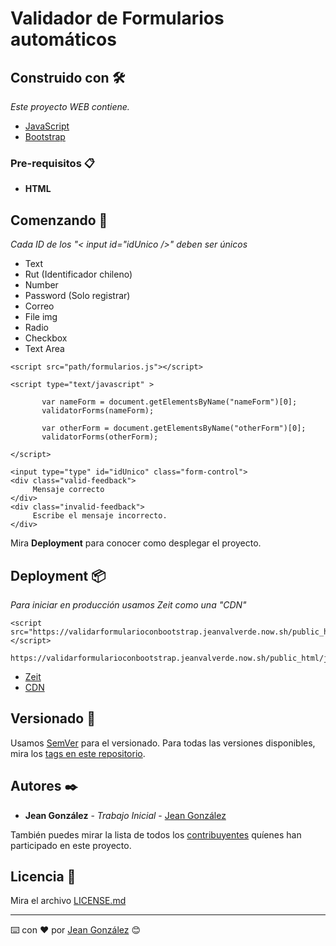 # Validador de Formularios automáticos 


## Construido con 🛠️

_Este proyecto WEB contiene._

* [JavaScript](https://www.javascript.com/) 
* [Bootstrap](https://getbootstrap.com/) 

### Pre-requisitos 📋

* **HTML** 

## Comenzando 🚀

_Cada ID de los "< input id="idUnico />" deben ser únicos_

* Text
* Rut (Identificador chileno)
* Number
* Password (Solo registrar)
* Correo 
* File img 
* Radio
* Checkbox
* Text Area 
```
<script src="path/formularios.js"></script>
```

```
<script type="text/javascript" >

       var nameForm = document.getElementsByName("nameForm")[0];
       validatorForms(nameForm);
       
       var otherForm = document.getElementsByName("otherForm")[0];
       validatorForms(otherForm);
       
</script>
```

```
<input type="type" id="idUnico" class="form-control">
<div class="valid-feedback">
     Mensaje correcto 
</div>
<div class="invalid-feedback">
     Escribe el mensaje incorrecto.
</div>
```


Mira **Deployment** para conocer como desplegar el proyecto.


## Deployment 📦

_Para iniciar en producción usamos Zeit como una "CDN"_

```
<script src="https://validarformularioconbootstrap.jeanvalverde.now.sh/public_html/js/formularios.js"></script> 
```
```
https://validarformularioconbootstrap.jeanvalverde.now.sh/public_html/js/formularios.js
```


* [Zeit](https://www.zeit.co/)
* [CDN](https://validarformularioconbootstrap.jeanvalverde.now.sh/public_html/js/formularios.js)

## Versionado 📌

Usamos [SemVer](http://semver.org/) para el versionado. Para todas las versiones disponibles, mira los [tags en este repositorio](https://github.com/jeanValverde/validarFormularioConBootstrap/tags).

## Autores ✒️

* **Jean González** - *Trabajo Inicial* - [Jean González](https://github.com/jeanValverde)

También puedes mirar la lista de todos los [contribuyentes](https://github.com/jeanValverde/validarFormularioConBootstrap/contributors) quíenes han participado en este proyecto. 

## Licencia 📄

Mira el archivo [LICENSE.md](LICENSE.md)

---
⌨️ con ❤️ por [Jean González](https://github.com/jeanValverde) 😊
